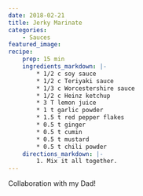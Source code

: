 ```yaml
---
date: 2018-02-21
title: Jerky Marinate
categories:
    - Sauces
featured_image: 
recipe:
    prep: 15 min
    ingredients_markdown: |-
        * 1/2 c soy sauce
        * 1/2 c Teriyaki sauce
        * 1/3 c Worcestershire sauce
        * 1/2 c Heinz ketchup
        * 3 T lemon juice
        * 1 t garlic powder
        * 1.5 t red pepper flakes
        * 0.5 t ginger
        * 0.5 t cumin
        * 0.5 t mustard
        * 0.5 t chili powder
    directions_markdown: |-
        1. Mix it all together.
---
```

Collaboration with my Dad!